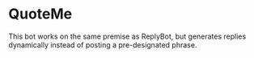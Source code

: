QuoteMe
=============

This bot works on the same premise as ReplyBot, but generates replies dynamically instead of posting a pre-designated phrase.